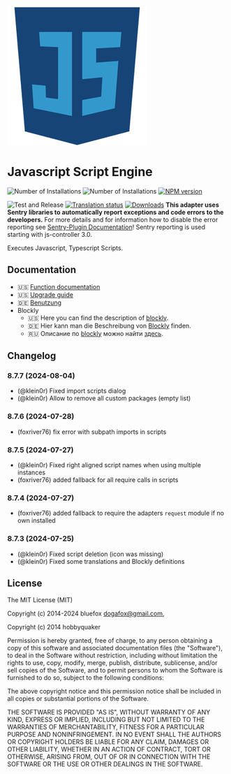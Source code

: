 ![Logo](admin/javascript.png)
# Javascript Script Engine

![Number of Installations](http://iobroker.live/badges/javascript-installed.svg)
![Number of Installations](http://iobroker.live/badges/javascript-stable.svg)
[![NPM version](http://img.shields.io/npm/v/iobroker.javascript.svg)](https://www.npmjs.com/package/iobroker.javascript)

![Test and Release](https://github.com/ioBroker/ioBroker.javascript/workflows/Test%20and%20Release/badge.svg)
[![Translation status](https://weblate.iobroker.net/widgets/adapters/-/javascript/svg-badge.svg)](https://weblate.iobroker.net/engage/adapters/?utm_source=widget)
[![Downloads](https://img.shields.io/npm/dm/iobroker.javascript.svg)](https://www.npmjs.com/package/iobroker.javascript)
**This adapter uses Sentry libraries to automatically report exceptions and code errors to the developers.** For more details and for information how to disable the error reporting see [Sentry-Plugin Documentation](https://github.com/ioBroker/plugin-sentry#plugin-sentry)! Sentry reporting is used starting with js-controller 3.0.

Executes Javascript, Typescript Scripts.

## Documentation

- 🇺🇸 [Function documentation](docs/en/javascript.md)
- 🇺🇸 [Upgrade guide](docs/en/upgrade-guide.md)
- 🇩🇪 [Benutzung](docs/de/usage.md)
- Blockly
  - 🇺🇸 Here you can find the description of [blockly](docs/en/blockly.md). 
  - 🇩🇪 Hier kann man die Beschreibung von [Blockly](docs/de/blockly.md) finden. 
  - 🇷🇺 Описание по [blockly](docs/ru/blockly.md) можно найти [здесь](docs/ru/blockly.md).

## Changelog
<!--
	### **WORK IN PROGRESS**
-->
### 8.7.7 (2024-08-04)
* (@klein0r) Fixed import scripts dialog
* (@klein0r) Allow to remove all custom packages (empty list)

### 8.7.6 (2024-07-28)
* (foxriver76) fix error with subpath imports in scripts

### 8.7.5 (2024-07-27)
* (@klein0r) Fixed right aligned script names when using multiple instances
* (foxriver76) added fallback for all require calls in scripts

### 8.7.4 (2024-07-27)
* (foxriver76) added fallback to require the adapters `request` module if no own installed

### 8.7.3 (2024-07-25)
* (@klein0r) Fixed script deletion (icon was missing)
* (@klein0r) Fixed some translations and Blockly definitions

## License
The MIT License (MIT)

Copyright (c) 2014-2024 bluefox <dogafox@gmail.com>,

Copyright (c) 2014      hobbyquaker

Permission is hereby granted, free of charge, to any person obtaining a copy
of this software and associated documentation files (the "Software"), to deal
in the Software without restriction, including without limitation the rights
to use, copy, modify, merge, publish, distribute, sublicense, and/or sell
copies of the Software, and to permit persons to whom the Software is
furnished to do so, subject to the following conditions:

The above copyright notice and this permission notice shall be included in
all copies or substantial portions of the Software.

THE SOFTWARE IS PROVIDED "AS IS", WITHOUT WARRANTY OF ANY KIND, EXPRESS OR
IMPLIED, INCLUDING BUT NOT LIMITED TO THE WARRANTIES OF MERCHANTABILITY,
FITNESS FOR A PARTICULAR PURPOSE AND NONINFRINGEMENT. IN NO EVENT SHALL THE
AUTHORS OR COPYRIGHT HOLDERS BE LIABLE FOR ANY CLAIM, DAMAGES OR OTHER
LIABILITY, WHETHER IN AN ACTION OF CONTRACT, TORT OR OTHERWISE, ARISING FROM,
OUT OF OR IN CONNECTION WITH THE SOFTWARE OR THE USE OR OTHER DEALINGS IN
THE SOFTWARE.
